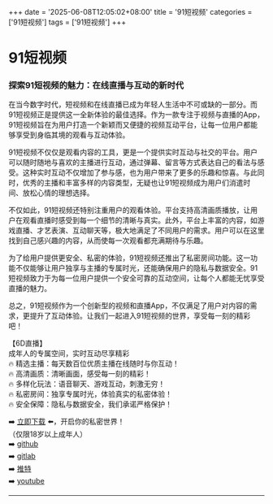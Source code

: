 +++
date = '2025-06-08T12:05:02+08:00'
title = '91短视频'
categories = ['91短视频']
tags = ['91短视频']
+++

# 91短视频

### 探索91短视频的魅力：在线直播与互动的新时代

在当今数字时代，短视频和在线直播已成为年轻人生活中不可或缺的一部分。而91短视频正是提供这一全新体验的最佳选择。作为一款专注于视频与直播的App，91短视频旨在为用户打造一个新颖而又便捷的视频互动平台，让每一位用户都能够享受到身临其境的观看与互动体验。

91短视频不仅仅是观看内容的工具，更是一个提供实时互动与社交的平台。用户可以随时随地与喜欢的主播进行互动，通过弹幕、留言等方式表达自己的看法与感受。这种实时互动不仅增加了参与感，也为用户带来了更多的乐趣和惊喜。与此同时，优秀的主播和丰富多样的内容类型，无疑也让91短视频成为用户们消遣时间、放松心情的理想选择。

不仅如此，91短视频还特别注重用户的观看体验。平台支持高清画质播放，让用户在观看直播时感受到每一个细节的清晰与真实。此外，平台上丰富的内容，如游戏直播、才艺表演、互动聊天等，极大地满足了不同用户的需求。用户可以在这里找到自己感兴趣的内容，从而使每一次观看都充满期待与乐趣。

为了给用户提供更安全、私密的体验，91短视频还推出了私密房间功能。这一功能不仅能够让用户独享与主播的专属时光，还能确保用户的隐私与数据安全。91短视频致力于为每一位用户提供一个安全可靠的互动空间，让每个人都能无忧享受直播的魅力。

总之，91短视频作为一个创新型的视频和直播App，不仅满足了用户对内容的需求，更提升了互动体验。让我们一起进入91短视频的世界，享受每一刻的精彩吧！

【6D直播】  
成年人的专属空间，实时互动尽享精彩  
🔥 精选主播：每天数百位优质主播在线随时与你互动！  
🔥 高清画质：清晰画面，感受每一刻的精彩！  
🔥 多样化玩法：语音聊天、游戏互动，刺激无穷！  
🔥 私密房间：独享专属时光，体验真实的私密体验！  
🔥 安全保障：隐私与数据安全，我们承诺严格保护！  

➡️ [立即下载](https://down123.s3.ap-east-1.amazonaws.com/down/down.html?channelCode=blog) ⬅️，开启你的私密世界！  
（仅限18岁以上成年人）  
➡️ [github](https://aldult-live.github.io/)  
➡️ [gitlab](https://seo-09598d.gitlab.io/)  
➡️ [推特](https://x.com/wegame33)  
➡️ [youtube](https://www.youtube.com/@6Dlive)  

---
